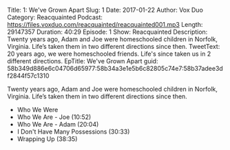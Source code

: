 Title: 1: We've Grown Apart
Slug: 1
Date: 2017-01-22
Author: Vox Duo
Category: Reacquainted
Podcast: https://files.voxduo.com/reacquainted/reacquainted001.mp3
Length: 29147357
Duration: 40:29
Episode: 1
Show: Reacquainted
Description: Twenty years ago, Adam and Joe were homeschooled children in Norfolk, Virginia. Life’s taken them in two different directions since then.
TweetText: 20 years ago, we were homeschooled friends. Life's since taken us in 2 different directions.
EpTitle: We've Grown Apart
guid: 58b349d886e6c04706d65977:58b34a3e1e5b6c82805c74e7:58b37adee3df2844f57c1310

Twenty years ago, Adam and Joe were homeschooled children in Norfolk, Virginia. Life’s taken them in two different directions since then.

* Who We Were
* Who We Are - Joe (10:52)
* Who We Are - Adam (20:04)
* I Don't Have Many Possessions (30:33)
* Wrapping Up (38:35)
